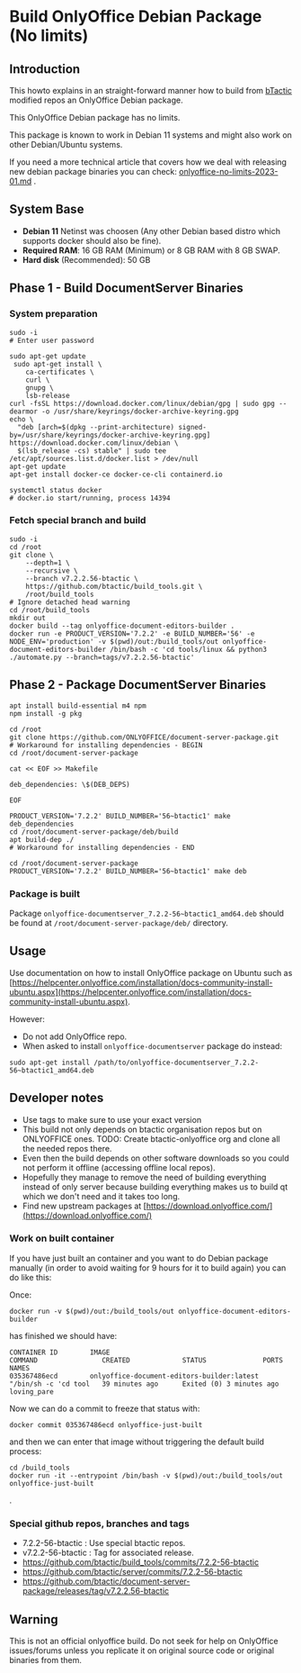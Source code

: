 # Build OnlyOffice Debian Package (No limits)

## Introduction

This howto explains in an straight-forward manner how to build from [bTactic](https://www.btactic.com/) modified repos an OnlyOffice Debian package.

This OnlyOffice Debian package has no limits.

This package is known to work in Debian 11 systems and might also work on other Debian/Ubuntu systems.

If you need a more technical article that covers how we deal with releasing new debian package binaries you can check: [onlyoffice-no-limits-2023-01.md](onlyoffice-no-limits-2023-01.md) .

## System Base

- **Debian 11** Netinst was choosen (Any other Debian based distro which supports docker should also be fine).
- **Required RAM**: 16 GB RAM (Minimum) or 8 GB RAM with 8 GB SWAP.
- **Hard disk** (Recommended): 50 GB

## Phase 1 - Build DocumentServer Binaries

### System preparation

```
sudo -i
# Enter user password

sudo apt-get update
 sudo apt-get install \
    ca-certificates \
    curl \
    gnupg \
    lsb-release
curl -fsSL https://download.docker.com/linux/debian/gpg | sudo gpg --dearmor -o /usr/share/keyrings/docker-archive-keyring.gpg
echo \
  "deb [arch=$(dpkg --print-architecture) signed-by=/usr/share/keyrings/docker-archive-keyring.gpg] https://download.docker.com/linux/debian \
  $(lsb_release -cs) stable" | sudo tee /etc/apt/sources.list.d/docker.list > /dev/null
apt-get update
apt-get install docker-ce docker-ce-cli containerd.io

systemctl status docker
# docker.io start/running, process 14394
```


### Fetch special branch and build

```
sudo -i
cd /root
git clone \
    --depth=1 \
    --recursive \
    --branch v7.2.2.56-btactic \
    https://github.com/btactic/build_tools.git \
    /root/build_tools
# Ignore detached head warning
cd /root/build_tools
mkdir out
docker build --tag onlyoffice-document-editors-builder .
docker run -e PRODUCT_VERSION='7.2.2' -e BUILD_NUMBER='56' -e NODE_ENV='production' -v $(pwd)/out:/build_tools/out onlyoffice-document-editors-builder /bin/bash -c 'cd tools/linux && python3 ./automate.py --branch=tags/v7.2.2.56-btactic'
```

## Phase 2 - Package DocumentServer Binaries


```
apt install build-essential m4 npm
npm install -g pkg

cd /root
git clone https://github.com/ONLYOFFICE/document-server-package.git
# Workaround for installing dependencies - BEGIN
cd /root/document-server-package

cat << EOF >> Makefile

deb_dependencies: \$(DEB_DEPS)

EOF

PRODUCT_VERSION='7.2.2' BUILD_NUMBER='56~btactic1' make deb_dependencies
cd /root/document-server-package/deb/build
apt build-dep ./
# Workaround for installing dependencies - END

cd /root/document-server-package
PRODUCT_VERSION='7.2.2' BUILD_NUMBER='56~btactic1' make deb
```

### Package is built

Package `onlyoffice-documentserver_7.2.2-56~btactic1_amd64.deb` should be found at `/root/document-server-package/deb/` directory.

## Usage

Use documentation on how to install OnlyOffice package on Ubuntu such as [https://helpcenter.onlyoffice.com/installation/docs-community-install-ubuntu.aspx](https://helpcenter.onlyoffice.com/installation/docs-community-install-ubuntu.aspx).

However:

- Do not add OnlyOffice repo.
- When asked to install `onlyoffice-documentserver` package do instead:

```
sudo apt-get install /path/to/onlyoffice-documentserver_7.2.2-56~btactic1_amd64.deb
```

## Developer notes

- Use tags to make sure to use your exact version
- This build not only depends on btactic organisation repos but on ONLYOFFICE ones. TODO: Create btactic-onlyoffice org and clone all the needed repos there.
- Even then the build depends on other software downloads so you could not perform it offline (accessing offline local repos).
- Hopefully they manage to remove the need of building everything instead of only server because building everything makes us to build qt which we don't need and it takes too long.
- Find new upstream packages at [https://download.onlyoffice.com/](https://download.onlyoffice.com/)

### Work on built container

If you have just built an container and you want to do Debian package manually (in order to avoid waiting for 9 hours for it to build again) you can do like this:

Once:
```
docker run -v $(pwd)/out:/build_tools/out onlyoffice-document-editors-builder
```
has finished we should have:

```
CONTAINER ID        IMAGE                                        COMMAND                CREATED             STATUS              PORTS               NAMES
035367486ecd        onlyoffice-document-editors-builder:latest   "/bin/sh -c 'cd tool   39 minutes ago      Exited (0) 3 minutes ago                           loving_pare
```

Now we can do a commit to freeze that status with:
```
docker commit 035367486ecd onlyoffice-just-built
```

and then we can enter that image without triggering the default build process:


```
cd /build_tools
docker run -it --entrypoint /bin/bash -v $(pwd)/out:/build_tools/out onlyoffice-just-built
```
.

### Special github repos, branches and tags

- 7.2.2-56-btactic : Use special btactic repos.
- v7.2.2-56-btactic : Tag for associated release.
- https://github.com/btactic/build_tools/commits/7.2.2-56-btactic
- https://github.com/btactic/server/commits/7.2.2-56-btactic
- https://github.com/btactic/document-server-package/releases/tag/v7.2.2.56-btactic

## Warning

This is not an official onlyoffice build. Do not seek for help on OnlyOffice issues/forums unless you replicate it on original source code or original binaries from them.
